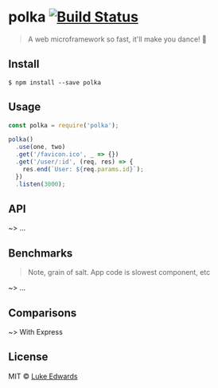 # polka [![Build Status](https://travis-ci.org/lukeed/polka.svg?branch=master)](https://travis-ci.org/lukeed/polka)

> A web microframework so fast, it'll make you dance! :dancers:

## Install

```
$ npm install --save polka
```

## Usage

```js
const polka = require('polka');

polka()
  .use(one, two)
  .get('/favicon.ico', _ => {})
  .get('/user/:id', (req, res) => {
    res.end(`User: ${req.params.id}`);
  })
  .listen(3000);
```

## API

~> ...

## Benchmarks

> Note, grain of salt. App code is slowest component, etc

~> ...

## Comparisons

~> With Express


## License

MIT © [Luke Edwards](https://lukeed.com)
